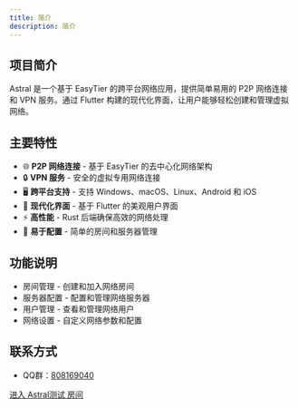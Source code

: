 ```yaml
---
title: 简介
description: 简介
---
```

## 项目简介

Astral 是一个基于 EasyTier 的跨平台网络应用，提供简单易用的 P2P 网络连接和 VPN 服务。通过 Flutter 构建的现代化界面，让用户能够轻松创建和管理虚拟网络。

## 主要特性

- 🌐 **P2P 网络连接** - 基于 EasyTier 的去中心化网络架构
- 🔒 **VPN 服务** - 安全的虚拟专用网络连接
- 🖥️ **跨平台支持** - 支持 Windows、macOS、Linux、Android 和 iOS
- 🎨 **现代化界面** - 基于 Flutter 的美观用户界面
- ⚡ **高性能** - Rust 后端确保高效的网络处理
- 🔧 **易于配置** - 简单的房间和服务器管理


## 功能说明

- 房间管理 - 创建和加入网络房间
- 服务器配置 - 配置和管理网络服务器
- 用户管理 - 查看和管理网络用户
- 网络设置 - 自定义网络参数和配置

## 联系方式

- QQ群：[808169040](https://qm.qq.com/q/kuM1xnFg1U)

[进入 Astral测试 房间](astral://room?code=eyJhbGciOiJIUzI1NiIsInR5cCI6IkpXVCJ9.eyJkYXRhIjoiSDRzSUFBQUFBQUFBQ2lYS3ZRM0NNQkFHMEYyKzJpZlp5VGs1UEFRTElBbzdkcWp5SXljSUlVUlB6Um9VaUE0SnNRNWhEQXBlL1U3b2ZaZmc4TDArUDQvMzhyb3N0enNVVXQvazR6aW5DRGZuZlZMSXc5Q3QvNVVielNZRlMxNkttamhvb1JDNG9pcFlFVFlwRmJHRXd1aW42VERrQ0lkYWl5bkZSQkpqRGJGbm9aVVVEYld4dE5JR1hlbFlRMkgydXdsdXN6My9BQ0paQmJtV0FBQUEiLCJpYXQiOjE3NDk5MjMyMTAsImV4cCI6MTc1MjUxNTIxMCwiaXNzIjoiYXN0cmFsX2FwcCJ9.eJyMItOXOw8Tn3pZlMOcp-t5Z8FJvi_Op-jJ8sdpkOU)
